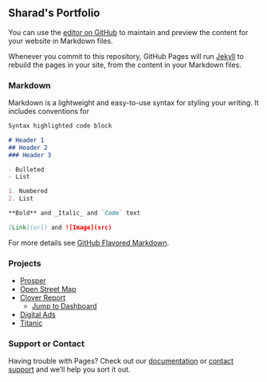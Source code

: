 ## Sharad's Portfolio

You can use the [editor on GitHub](https://github.com/sharad-vm/sharad-vm.github.io/edit/master/README.md) to maintain and preview the content for your website in Markdown files.

Whenever you commit to this repository, GitHub Pages will run [Jekyll](https://jekyllrb.com/) to rebuild the pages in your site, from the content in your Markdown files.

### Markdown

Markdown is a lightweight and easy-to-use syntax for styling your writing. It includes conventions for

```markdown
Syntax highlighted code block

# Header 1
## Header 2
### Header 3

- Bulleted
- List

1. Numbered
2. List

**Bold** and _Italic_ and `Code` text

[Link](url) and ![Image](src)
```

For more details see [GitHub Flavored Markdown](https://guides.github.com/features/mastering-markdown/).

### Projects

- [Prosper](https://sharad-vm.github.io/Prosper/prosper.html)
- [Open Street Map](https://sharad-vm.github.io/Report.html)
- [Clover Report](https://sharad-vm.github.io/clover/Analysis.html)
  - [Jump to Dashboard](https://sharad-vm.github.io/clover.md.html)
- [Digital Ads](https://github.com/sharad-vm/tableau/blob/master/case-studies/digitalads.md.html)
- [Titanic](https://sharad-vm.github.io/titanic.html)


### Support or Contact

Having trouble with Pages? Check out our [documentation](https://help.github.com/categories/github-pages-basics/) or [contact support](https://github.com/contact) and we’ll help you sort it out.
